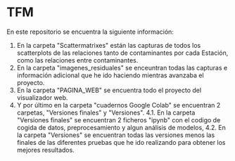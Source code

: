 # TFM
En este repositorio se encuentra la siguiente información:
1. En la carpeta "Scattermatrixes" están las capturas de todos los scatterplots de las relaciones tanto de contaminantes por cada Estación, como las relaciones entre contaminantes.
2. En la carpeta "imagenes_residuales" se enceuntran todas las capturas e información adicional que he ido haciendo mientras avanzaba el proyecto.
3. En la carpeta "PAGINA_WEB" se encuentra todo el proyecto del visualizador web.
4. Y por último en la carpeta "cuadernos Google Colab" se encuentran 2 carpetas, "Versiones finales" y "Versiones".
4.1. En la carpeta "Versiones finales" se encuentran 2 ficheros "ipynb" con el codigo de cogida de datos, preprocesamiento y algun análisis de modelos,
4.2. En la carpeta "Versiones" se encuentran todas las versiones menos las finales de las diferentes pruebas que he ido realizando para obtener los mejores resultados.

